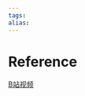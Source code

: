 ```yaml
---
tags: 
alias:
---
```


# Reference
[B站视频](https://www.bilibili.com/video/BV1yi4y1P7bm/?spm_id_from=333.337.search-card.all.click&vd_source=423f0682172aa43f36e66caadf6472bb) 